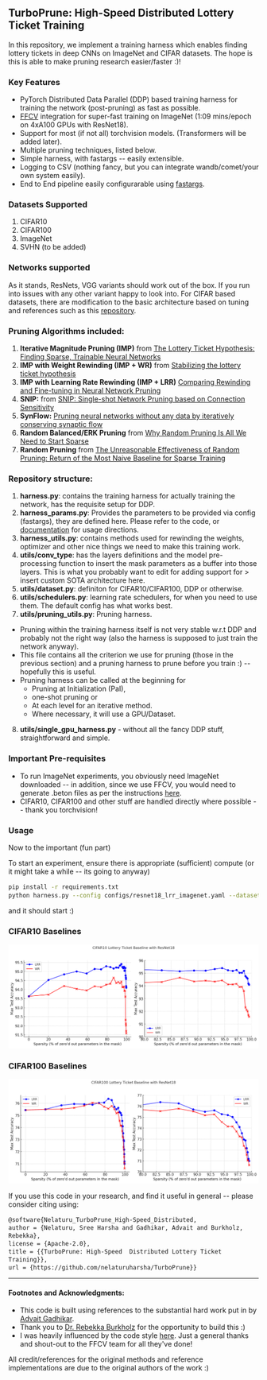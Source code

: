 ## TurboPrune: High-Speed Distributed Lottery Ticket Training

In this repository, we implement a training harness which enables finding lottery tickets in deep CNNs on ImageNet and CIFAR datasets. The hope is this is able to make pruning research easier/faster :)!

### Key Features
- PyTorch Distributed Data Parallel (DDP) based training harness for training the network (post-pruning) as fast as possible.
- [FFCV](https://github.com/libffcv/ffcv) integration for super-fast training on ImageNet (1:09 mins/epoch on 4xA100 GPUs with ResNet18).
- Support for most (if not all) torchvision models. (Transformers will be added later).
- Multiple pruning techniques, listed below.
- Simple harness, with fastargs -- easily extensible.
- Logging to CSV (nothing fancy, but you can integrate wandb/comet/your own system easily).
- End to End pipeline easily configurarable using [fastargs](https://github.com/GuillaumeLeclerc/fastargs).

### Datasets Supported
1. CIFAR10
2. CIFAR100
3. ImageNet
4. SVHN (to be added)

### Networks supported
As it stands, ResNets, VGG variants should work out of the box. If you run into issues with any other variant happy to look into. For CIFAR based datasets, there are modification to the basic architecture based on tuning and references such as this [repository](https://github.com/huyvnphan/PyTorch_CIFAR10/blob/master/cifar10_models/vgg.py).

### Pruning Algorithms included:
1. **Iterative Magnitude Pruning (IMP)** from [The Lottery Ticket Hypothesis: Finding Sparse, Trainable Neural Networks](https://arxiv.org/abs/1803.03635)
3. **IMP with Weight Rewinding (IMP + WR)** from [Stabilizing the lottery ticket hypothesis](https://arxiv.org/abs/1903.01611)
4. **IMP with Learning Rate Rewinding (IMP + LRR)** [Comparing Rewinding and Fine-tuning in Neural Network Pruning](https://arxiv.org/abs/2003.02389)
5. **SNIP:** from [SNIP: Single-shot Network Pruning based on Connection Sensitivity](https://arxiv.org/abs/1810.02340)
6. **SynFlow:** [Pruning neural networks without any data by iteratively conserving synaptic flow](https://arxiv.org/abs/2006.05467)
7. **Random Balanced/ERK Pruning** from [Why Random Pruning Is All We Need to Start Sparse](https://proceedings.mlr.press/v202/gadhikar23a/gadhikar23a.pdf)
8. **Random Pruning** from [The Unreasonable Effectiveness of Random Pruning: Return of the Most Naive Baseline for Sparse Training](https://openreview.net/pdf?id=VBZJ_3tz-t)

### Repository structure:
1. **harness.py**: contains the training harness for actually training the network, has the requisite setup for DDP.
2. **harness_params.py**: Provides the parameters to be provided via config (fastargs), they are defined here. Please refer to the code, or [documentation]() for usage directions.
3. **harness_utils.py**: contains methods used for rewinding the weights, optimizer and other nice things we need to make this training work.
4. **utils/conv_type**: has the layers definitions and the model pre-processing function to insert the mask parameters as a buffer into those layers. This is what you probably want to edit for adding support for > insert custom SOTA architecture here.
5. **utils/dataset.py**: definiton for CIFAR10/CIFAR100, DDP or otherwise.
6. **utils/schedulers.py**: learning rate schedulers, for when you need to use them. The default config has what works best.
7. **utils/pruning_utils.py**: Pruning harness.
 
- Pruning within the training harness itself is not very stable w.r.t DDP and probably not the right way (also the harness is supposed to just train the network anyway). 
- This file contains all the criterion we use for pruning (those in the previous section) and a pruning harness to prune before you train :) -- hopefully this is useful. 
- Pruning harness can be called at the beginning for 
    - Pruning at Initialization (PaI),
    - one-shot pruning or
    - At each level for an iterative method.
    - Where necessary, it will use a GPU/Dataset.

8. **utils/single_gpu_harness.py** - without all the fancy DDP stuff, straightforward and simple.

### Important Pre-requisites
- To run ImageNet experiments, you obviously need ImageNet downloaded -- in addition, since we use FFCV, you would need to generate .beton files as per the instructions [here](https://github.com/libffcv/ffcv-imagenet).
- CIFAR10, CIFAR100 and other stuff are handled directly where possible -- thank you torchvision!

### Usage

Now to the important (fun part)

To start an experiment, ensure there is appropriate (sufficient) compute (or it might take a while -- its going to anyway)

```bash
pip install -r requirements.txt
python harness.py --config configs/resnet18_lrr_imagenet.yaml --dataset.data_root <PATH_TO_FOLDER>
```

and it should start :)

### CIFAR10 Baselines
![cifar10](assets/cifar10_baseline.png)

### CIFAR100 Baselines
![cifar100](assets/cifar100_baseline.png)

If you use this code in your research, and find it useful in general -- please consider citing using:
```
@software{Nelaturu_TurboPrune_High-Speed_Distributed,
author = {Nelaturu, Sree Harsha and Gadhikar, Advait and Burkholz, Rebekka},
license = {Apache-2.0},
title = {{TurboPrune: High-Speed  Distributed Lottery Ticket Training}},
url = {https://github.com/nelaturuharsha/TurboPrune}}
```


----------------
#### Footnotes and Acknowledgments:
- This code is built using references to the substantial hard work put in by [Advait Gadhikar](https://advaitgadhikar.github.io/).
-  Thank you to [Dr. Rebekka Burkholz](https://cispa.de/de/people/c01rebu) for the opportunity to build this :)
-  I  was heavily influenced by the code style [here](https://github.com/libffcv/ffcv-imagenet). Just a general thanks and shout-out to the FFCV team for all they've done!

All credit/references for the original methods and reference implementations are due to the original authors of the work :)
